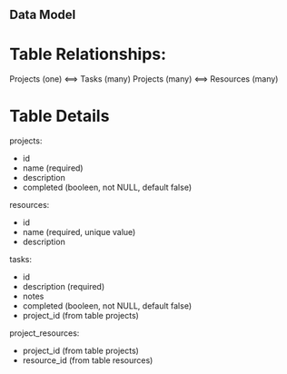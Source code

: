 ## Data Model

# Table Relationships:

Projects (one) <==> Tasks (many)
Projects (many) <==> Resources (many)

# Table Details

projects:
- id
- name (required)
- description
- completed (booleen, not NULL, default false)

resources:
- id
- name (required, unique value)
- description

tasks:
- id
- description (required)
- notes
- completed (booleen, not NULL, default false)
- project_id (from table projects)

project_resources:
- project_id (from table projects)
- resource_id (from table resources)